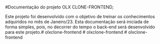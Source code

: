 #Documentação do projeto OLX CLONE-FRONTEND;

Este projeto foi desenvolvido com o objetivo de treinar os conhecimentos adquiridos no mês de Janeiro/23. Esta documentação será iniciada de forma simples, pois, no decorrer do tempo o back-end será desenvolvido para este projeto.#   o l x c l o n e - f r o n t e n d  
 #   o l x c l o n e - f r o n t e n d  
 #   o l x c l o n e - f r o n t e n d  
 